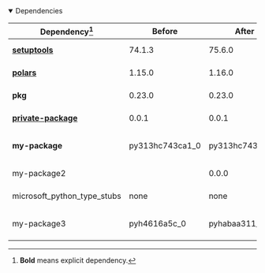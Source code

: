 <details open>
<summary>Dependencies</summary>

|Dependency[^1]|Before|After|Change|Package|Environments|
|-|-|-|-|-|-|
|[**setuptools**](https://pypi.org/project/setuptools)|74.1.3|75.6.0|Major Upgrade|pypi|*all envs* on osx-arm64|
|[**polars**](https://prefix.dev/channels/conda-forge/packages/polars)|1.15.0|1.16.0|Minor Upgrade|conda|*all envs* on osx-arm64|
|**pkg**|0.23.0|0.23.0|Other|conda|*all envs* on linux-64|
|[**private-package**](https://prefix.dev/channels/setup-pixi-test/packages/private-package)|0.0.1|0.0.1|Other|conda|*all envs* on osx-arm64|
|**my-package**|py313hc743ca1_0|py313hc743ca1_1|Only build string|conda|*all envs* on osx-arm64|
|my-package2||0.0.0|Added|conda|*all envs* on osx-arm64|
|microsoft_python_type_stubs|none|none|Other|pypi|*all envs* on linux-64|
|my-package3|pyh4616a5c_0|pyhabaa311_0|Only build string|conda|*all envs* on osx-arm64|

</details>

[^1]: **Bold** means explicit dependency.
[^2]: Dependency got downgraded.
